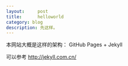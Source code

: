 ```yaml
---
layout:     post
title:      helloworld
category: blog
description: 先这样。
---
```


本网站大概是这样的架构：
GitHub Pages + Jekyll

可以参考   http://jekyll.com.cn/


